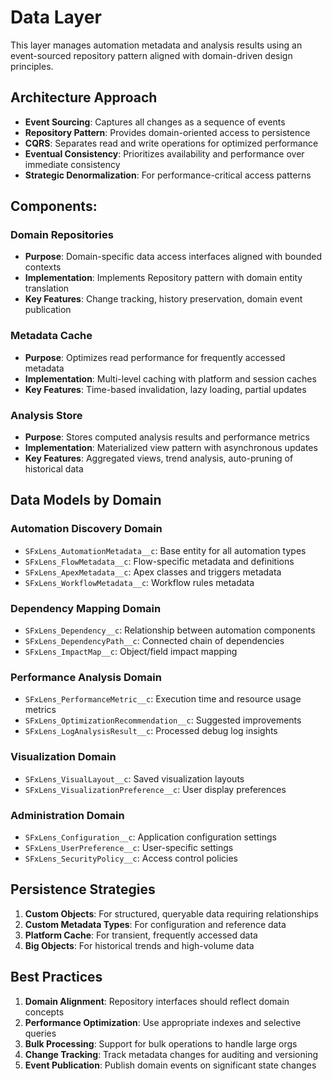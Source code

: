 # Data Layer

This layer manages automation metadata and analysis results using an event-sourced repository pattern aligned with domain-driven design principles.

## Architecture Approach

- **Event Sourcing**: Captures all changes as a sequence of events
- **Repository Pattern**: Provides domain-oriented access to persistence
- **CQRS**: Separates read and write operations for optimized performance
- **Eventual Consistency**: Prioritizes availability and performance over immediate consistency
- **Strategic Denormalization**: For performance-critical access patterns

## Components:

### Domain Repositories
- **Purpose**: Domain-specific data access interfaces aligned with bounded contexts
- **Implementation**: Implements Repository pattern with domain entity translation
- **Key Features**: Change tracking, history preservation, domain event publication

### Metadata Cache
- **Purpose**: Optimizes read performance for frequently accessed metadata
- **Implementation**: Multi-level caching with platform and session caches
- **Key Features**: Time-based invalidation, lazy loading, partial updates

### Analysis Store
- **Purpose**: Stores computed analysis results and performance metrics
- **Implementation**: Materialized view pattern with asynchronous updates
- **Key Features**: Aggregated views, trend analysis, auto-pruning of historical data

## Data Models by Domain

### Automation Discovery Domain
- `SFxLens_AutomationMetadata__c`: Base entity for all automation types
- `SFxLens_FlowMetadata__c`: Flow-specific metadata and definitions
- `SFxLens_ApexMetadata__c`: Apex classes and triggers metadata
- `SFxLens_WorkflowMetadata__c`: Workflow rules metadata

### Dependency Mapping Domain
- `SFxLens_Dependency__c`: Relationship between automation components
- `SFxLens_DependencyPath__c`: Connected chain of dependencies
- `SFxLens_ImpactMap__c`: Object/field impact mapping

### Performance Analysis Domain
- `SFxLens_PerformanceMetric__c`: Execution time and resource usage metrics
- `SFxLens_OptimizationRecommendation__c`: Suggested improvements
- `SFxLens_LogAnalysisResult__c`: Processed debug log insights

### Visualization Domain
- `SFxLens_VisualLayout__c`: Saved visualization layouts
- `SFxLens_VisualizationPreference__c`: User display preferences

### Administration Domain
- `SFxLens_Configuration__c`: Application configuration settings
- `SFxLens_UserPreference__c`: User-specific settings
- `SFxLens_SecurityPolicy__c`: Access control policies

## Persistence Strategies

1. **Custom Objects**: For structured, queryable data requiring relationships
2. **Custom Metadata Types**: For configuration and reference data
3. **Platform Cache**: For transient, frequently accessed data
4. **Big Objects**: For historical trends and high-volume data

## Best Practices

1. **Domain Alignment**: Repository interfaces should reflect domain concepts
2. **Performance Optimization**: Use appropriate indexes and selective queries
3. **Bulk Processing**: Support for bulk operations to handle large orgs
4. **Change Tracking**: Track metadata changes for auditing and versioning
5. **Event Publication**: Publish domain events on significant state changes
